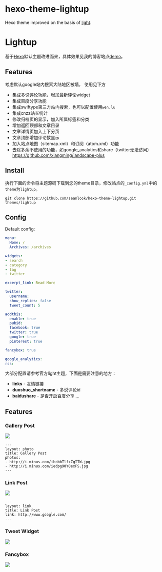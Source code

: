 hexo-theme-lightup
==================

Hexo theme improved on the basis of [light](https://github.com/hexojs/hexo-theme-light).

# Lightup

基于[Hexo](http://hexo.io/)默认主题改进而来，具体效果见我的博客站点[demo](http://www.seanlook.com)。

## Features
考虑默认google站内搜索大陆地区被墙，
使用见下方

- 集成多说评论功能，增加最新评论widget
- 集成百度分享功能
- 集成swiftype第三方站内搜索，也可以配置使用`wen.lu`
- 集成cnzz站长统计
- 修改归档页的显示，加入所属标签和分类
- 增加返回顶部和文章目录
- 文章详情页加入上下分页
- 文章顶部增加评论数显示
- 加入站点地图（sitemap.xml）和订阅（atom.xml）功能
- 去除多余不使用的功能，如google_analytics和share（twitter无法访问）
https://github.com/xiangming/landscape-plus

## Install

执行下面的命令将主题源码下载到您的theme目录，修改站点的`_config.yml`中的`theme`为`lightup`。


```
git clone https://github.com/seanlook/hexo-theme-lightup.git themes/lightup
```

## Config

Default config:

``` yaml
menu:
  Home: /
  Archives: /archives

widgets:
- search
- category
- tag
- twitter

excerpt_link: Read More

twitter:
  username:
  show_replies: false
  tweet_count: 5

addthis:
  enable: true
  pubid:
  facebook: true
  twitter: true
  google: true
  pinterest: true

fancybox: true

google_analytics:
rss:
```

大部分配置请参考官方light主题，下面是需要注意的地方：


- **links** - 友情链接
- **duoshuo_shortname** - 多说评论id
- **baidushare** - 是否开启百度分享
...

## Features

### Gallery Post

![](http://i.minus.com/ibp6Hbytwgof9y.jpg)

```
---
layout: photo
title: Gallery Post
photos:
- http://i.minus.com/ibobbTlfxZgITW.jpg
- http://i.minus.com/iedpg90Y0exFS.jpg
---
```

### Link Post

![](http://i.minus.com/i7hBbGqh14EWo.png)

```
---
layout: link
title: Link Post
link: http://www.google.com/
---
```

### Tweet Widget

![](http://i.minus.com/iMC8EyF9y0Y3y.PNG)

### Fancybox

![](http://i.minus.com/iHv7h7rZNqHvo.PNG)

[Hexo]: http://zespia.tw/hexo/
[AddThis]: https://www.addthis.com
[Fancybox]: http://fancyapps.com/fancybox/
